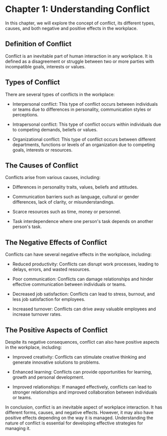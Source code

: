 Chapter 1: Understanding Conflict
=================================

In this chapter, we will explore the concept of conflict, its different types, causes, and both negative and positive effects in the workplace.

Definition of Conflict
----------------------

Conflict is an inevitable part of human interaction in any workplace. It is defined as a disagreement or struggle between two or more parties with incompatible goals, interests or values.

Types of Conflict
-----------------

There are several types of conflicts in the workplace:

* Interpersonal conflict: This type of conflict occurs between individuals or teams due to differences in personality, communication styles or perceptions.

* Intrapersonal conflict: This type of conflict occurs within individuals due to competing demands, beliefs or values.

* Organizational conflict: This type of conflict occurs between different departments, functions or levels of an organization due to competing goals, interests or resources.

The Causes of Conflict
----------------------

Conflicts arise from various causes, including:

* Differences in personality traits, values, beliefs and attitudes.

* Communication barriers such as language, cultural or gender differences, lack of clarity, or misunderstandings.

* Scarce resources such as time, money or personnel.

* Task interdependence where one person's task depends on another person's task.

The Negative Effects of Conflict
--------------------------------

Conflicts can have several negative effects in the workplace, including:

* Reduced productivity: Conflicts can disrupt work processes, leading to delays, errors, and wasted resources.

* Poor communication: Conflicts can damage relationships and hinder effective communication between individuals or teams.

* Decreased job satisfaction: Conflicts can lead to stress, burnout, and less job satisfaction for employees.

* Increased turnover: Conflicts can drive away valuable employees and increase turnover rates.

The Positive Aspects of Conflict
--------------------------------

Despite its negative consequences, conflict can also have positive aspects in the workplace, including:

* Improved creativity: Conflicts can stimulate creative thinking and generate innovative solutions to problems.

* Enhanced learning: Conflicts can provide opportunities for learning, growth and personal development.

* Improved relationships: If managed effectively, conflicts can lead to stronger relationships and improved collaboration between individuals or teams.

In conclusion, conflict is an inevitable aspect of workplace interaction. It has different forms, causes, and negative effects. However, it may also have positive effects depending on the way it is managed. Understanding the nature of conflict is essential for developing effective strategies for managing it.

